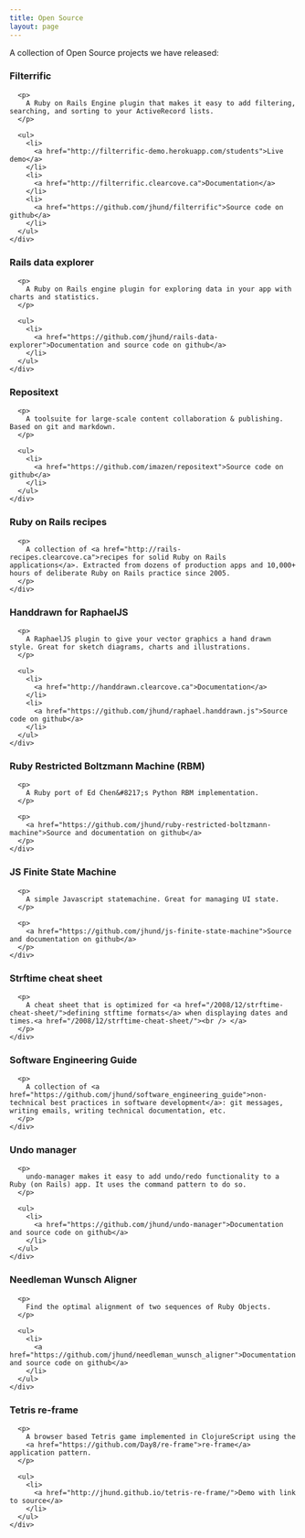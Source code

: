 ```yaml
---
title: Open Source
layout: page
---
```

A collection of Open Source projects we have released:

<div class="row-fluid">
  <div class="span6">
    <div class="well">
      <h3>
        Filterrific
      </h3>

      <p>
        A Ruby on Rails Engine plugin that makes it easy to add filtering, searching, and sorting to your ActiveRecord lists.
      </p>

      <ul>
        <li>
          <a href="http://filterrific-demo.herokuapp.com/students">Live demo</a>
        </li>
        <li>
          <a href="http://filterrific.clearcove.ca">Documentation</a>
        </li>
        <li>
          <a href="https://github.com/jhund/filterrific">Source code on github</a>
        </li>
      </ul>
    </div>
  </div>

  <div class="span5 offset1">
    <div class="well">
      <h3>
        Rails data explorer
      </h3>

      <p>
        A Ruby on Rails engine plugin for exploring data in your app with charts and statistics.
      </p>

      <ul>
        <li>
          <a href="https://github.com/jhund/rails-data-explorer">Documentation and source code on github</a>
        </li>
      </ul>
    </div>
  </div>
</div>

<div class="row-fluid">
  <div class="span6">
    <div class="well">
      <h3>
        Repositext
      </h3>

      <p>
        A toolsuite for large-scale content collaboration & publishing. Based on git and markdown.
      </p>

      <ul>
        <li>
          <a href="https://github.com/imazen/repositext">Source code on github</a>
        </li>
      </ul>
    </div>
  </div>

  <div class="span5 offset1">
    <div class="well">
      <h3>
        Ruby on Rails recipes
      </h3>

      <p>
        A collection of <a href="http://rails-recipes.clearcove.ca">recipes for solid Ruby on Rails applications</a>. Extracted from dozens of production apps and 10,000+ hours of deliberate Ruby on Rails practice since 2005.
      </p>
    </div>
  </div>
</div>

<div class="row-fluid">
  <div class="span6">
    <div class="well">
      <h3>
        Handdrawn for RaphaelJS
      </h3>

      <p>
        A RaphaelJS plugin to give your vector graphics a hand drawn style. Great for sketch diagrams, charts and illustrations.
      </p>

      <ul>
        <li>
          <a href="http://handdrawn.clearcove.ca">Documentation</a>
        </li>
        <li>
          <a href="https://github.com/jhund/raphael.handdrawn.js">Source code on github</a>
        </li>
      </ul>
    </div>
  </div>

  <div class="span5 offset1">
    <div class="well">
      <h3>
        Ruby Restricted Boltzmann Machine (RBM)
      </h3>

      <p>
        A Ruby port of Ed Chen&#8217;s Python RBM implementation.
      </p>

      <p>
        <a href="https://github.com/jhund/ruby-restricted-boltzmann-machine">Source and documentation on github</a>
      </p>
    </div>
  </div>
</div>

<div class="row-fluid">
  <div class="span6">
    <div class="well">
      <h3>
        JS Finite State Machine
      </h3>

      <p>
        A simple Javascript statemachine. Great for managing UI state.
      </p>

      <p>
        <a href="https://github.com/jhund/js-finite-state-machine">Source and documentation on github</a>
      </p>
    </div>
  </div>

  <div class="span5 offset1">
    <div class="well">
      <h3>
        Strftime cheat sheet
      </h3>

      <p>
        A cheat sheet that is optimized for <a href="/2008/12/strftime-cheat-sheet/">defining stftime formats</a> when displaying dates and times.<a href="/2008/12/strftime-cheat-sheet/"><br /> </a>
      </p>
    </div>
  </div>
</div>

<div class="row-fluid">
  <div class="span6">
    <div class="well">
      <h3>
        Software Engineering Guide
      </h3>

      <p>
        A collection of <a href="https://github.com/jhund/software_engineering_guide">non-technical best practices in software development</a>: git messages, writing emails, writing technical documentation, etc.
      </p>
    </div>
  </div>

  <div class="span5 offset1">
    <div class="well">
      <h3>
        Undo manager
      </h3>

      <p>
        undo-manager makes it easy to add undo/redo functionality to a Ruby (on Rails) app. It uses the command pattern to do so.
      </p>

      <ul>
        <li>
          <a href="https://github.com/jhund/undo-manager">Documentation and source code on github</a>
        </li>
      </ul>
    </div>
  </div>
</div>

<div class="row-fluid">
  <div class="span6">
    <div class="well">
      <h3>
        Needleman Wunsch Aligner
      </h3>

      <p>
        Find the optimal alignment of two sequences of Ruby Objects.
      </p>

      <ul>
        <li>
          <a href="https://github.com/jhund/needleman_wunsch_aligner">Documentation and source code on github</a>
        </li>
      </ul>
    </div>
  </div>

  <div class="span5 offset1">
    <div class="well">
      <h3>
        Tetris re-frame
      </h3>

      <p>
        A browser based Tetris game implemented in ClojureScript using the 
        <a href="https://github.com/Day8/re-frame">re-frame</a> application pattern.
      </p>

      <ul>
        <li>
          <a href="http://jhund.github.io/tetris-re-frame/">Demo with link to source</a>
        </li>
      </ul>
    </div>
  </div>
</div>
